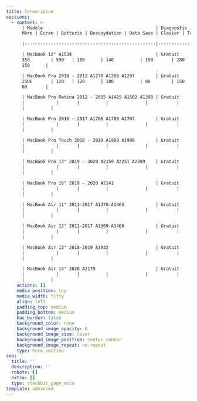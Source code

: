```yaml
---
title: lorem-ipsum
sections:
  - content: >
      | Modèle                                           | Diagnostic | Carte
      Mère | Ecran | Batterie | Desoxydation | Data Save | Clavier | Trackpad |

      |--------------------------------------------------|------------|------------|-------|----------|--------------|-----------|---------|----------|

      | MacBook 12" A1534                                | Gratuit    |
      350        | 590   | 180      | 140          | 150       | 280     |
      150      |

      | MacBook Pro 2010 - 2012 A1278 A1286 A1297        | Gratuit    |
      250€       | 120   | 120      | 100          | 80        | 150     |
      80       |

      | MacBook Pro Retina 2012 - 2015 A1425 A1502 A1398 | Gratuit   
      |            |       |          |              |           |        
      |          |

      | MacBook Pro 2016 - 2017 A1706 A1708 A1707        | Gratuit   
      |            |       |          |              |           |        
      |          |

      | MacBook Pro Touch 2018 - 2019 A1989 A1990        | Gratuit   
      |            |       |          |              |           |        
      |          |

      | MacBook Pro 13" 2019 - 2020 A2159 A2251 A2289    | Gratuit   
      |            |       |          |              |           |        
      |          |

      | MacBook Pro 16" 2019 - 2020 A2141                | Gratuit   
      |            |       |          |              |           |        
      |          |

      | MacBook Air 11" 2011-2017 A1370-A1465            | Gratuit   
      |            |       |          |              |           |        
      |          |

      | MacBook Air 13" 2011-2017 A1369-A1466            | Gratuit   
      |            |       |          |              |           |        
      |          |

      | MacBook Air 13" 2018-2019 A1932                  | Gratuit   
      |            |       |          |              |           |        
      |          |

      | MacBook Air 13" 2020 A2179                       | Gratuit   
      |            |       |          |              |           |        
      |          |
    actions: []
    media_position: top
    media_width: fifty
    align: left
    padding_top: medium
    padding_bottom: medium
    has_border: false
    background_color: none
    background_image_opacity: 0
    background_image_size: cover
    background_image_position: center center
    background_image_repeat: no-repeat
    type: hero_section
seo:
  title: ''
  description: ''
  robots: []
  extra: []
  type: stackbit_page_meta
template: advanced
---
```

